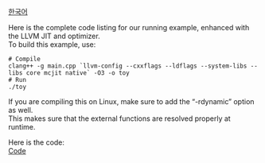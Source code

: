 [한국어](./KOR.md)  

Here is the complete code listing for our running example, enhanced with the LLVM JIT and optimizer.  
To build this example, use:

```
# Compile
clang++ -g main.cpp `llvm-config --cxxflags --ldflags --system-libs --libs core mcjit native` -O3 -o toy
# Run
./toy
```

If you are compiling this on Linux, make sure to add the “-rdynamic” option as well.  
This makes sure that the external functions are resolved properly at runtime.  
  
Here is the code:  
[Code](./main.cpp)
